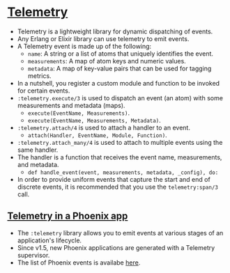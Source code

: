 # [Telemetry](https://hexdocs.pm/telemetry/readme.html)

- Telemetry is a lightweight library for dynamic dispatching of events.
- Any Erlang or Elixir library can use telemetry to emit events.
- A Telemetry event is made up of the following:
    - `name`: A string or a list of atoms that uniquely identifies the event.
    - `measurements`: A map of atom keys and numeric values.
    - `metadata`: A map of key-value pairs that can be used for tagging metrics.
- In a nutshell, you register a custom module and function to be invoked for certain events.
- `:telemetry.execute/3` is used to dispatch an event (an atom) with some measurements and metadata (maps).
    - `execute(EventName, Measurements)`.
    - `execute(EventName, Measurements, Metadata)`.
- `:telemetry.attach/4` is used to attach a handler to an event.
    - `attach(Handler, EventName, Module, Function)`.
- `:telemetry.attach_many/4` is used to attach to multiple events using the same handler.
- The handler is a function that receives the event name, measurements, and metadata.
    - `def handle_event(event, measurements, metadata, _config), do:`
- In order to provide uniform events that capture the start and end of discrete events, it is recommended that you use the `telemetry:span/3` call.


## [Telemetry in a Phoenix app](https://hexdocs.pm/phoenix/telemetry.html)

- The `:telemetry` library allows you to emit events at various stages of an application's lifecycle.
- Since v1.5, new Phoenix applications are generated with a Telemetry supervisor.
- The list of Phoenix events is availabe [here](https://hexdocs.pm/phoenix/Phoenix.Logger.html).
